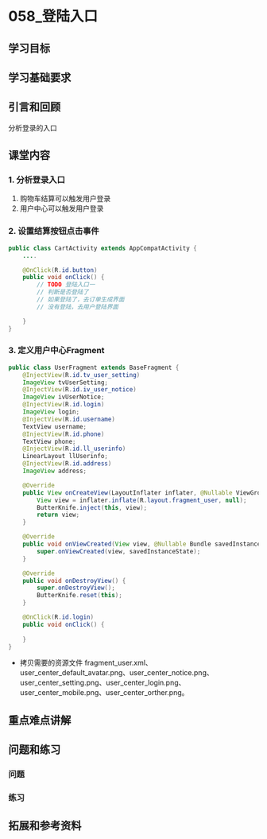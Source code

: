 # 058_登陆入口
## 学习目标

## 学习基础要求

## 引言和回顾
分析登录的入口

## 课堂内容
### 1. 分析登录入口
1. 购物车结算可以触发用户登录
2. 用户中心可以触发用户登录

### 2. 设置结算按钮点击事件
```java
public class CartActivity extends AppCompatActivity {
    ....

    @OnClick(R.id.button)
    public void onClick() {
        // TODO 登陆入口一
        // 判断是否登陆了
        // 如果登陆了，去订单生成界面
        // 没有登陆，去用户登陆界面

    }
}
```

### 3. 定义用户中心Fragment
```java
public class UserFragment extends BaseFragment {
    @InjectView(R.id.tv_user_setting)
    ImageView tvUserSetting;
    @InjectView(R.id.iv_user_notice)
    ImageView ivUserNotice;
    @InjectView(R.id.login)
    ImageView login;
    @InjectView(R.id.username)
    TextView username;
    @InjectView(R.id.phone)
    TextView phone;
    @InjectView(R.id.ll_userinfo)
    LinearLayout llUserinfo;
    @InjectView(R.id.address)
    ImageView address;

    @Override
    public View onCreateView(LayoutInflater inflater, @Nullable ViewGroup container, @Nullable Bundle savedInstanceState) {
        View view = inflater.inflate(R.layout.fragment_user, null);
        ButterKnife.inject(this, view);
        return view;
    }

    @Override
    public void onViewCreated(View view, @Nullable Bundle savedInstanceState) {
        super.onViewCreated(view, savedInstanceState);
    }

    @Override
    public void onDestroyView() {
        super.onDestroyView();
        ButterKnife.reset(this);
    }

    @OnClick(R.id.login)
    public void onClick() {
    
    }
}
```

- 拷贝需要的资源文件 fragment_user.xml、user_center_default_avatar.png、user_center_notice.png、user_center_setting.png、user_center_login.png、user_center_mobile.png、user_center_orther.png。

## 重点难点讲解

## 问题和练习

### 问题

### 练习

## 拓展和参考资料
